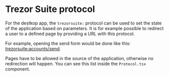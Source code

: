 # Trezor Suite protocol
For the destkop app, the `trezorsuite:` protocol can be used to set the state of the application based on parameters. It is for example possible to redirect a user to a defined page by providing a URL with this protocol.

For example, opening the send form would be done like this: [trezorsuite:accounts/send](trezorsuite:accounts/send).

Pages have to be allowed in the source of the application, otherwise no redirection will happen. You can see this list inside the `Protocol.tsx` component.
